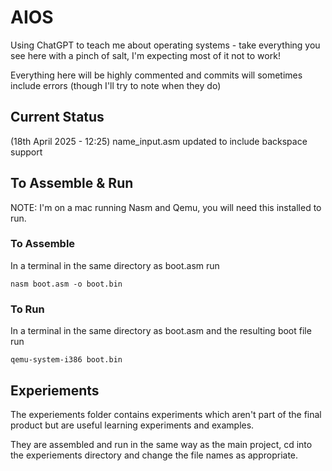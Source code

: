 # AIOS
Using ChatGPT to teach me about operating systems - take everything you see here with a pinch of salt, I'm expecting most of it not to work!

Everything here will be highly commented and commits will sometimes include errors (though I'll try to note when they do)

## Current Status
(18th April 2025 - 12:25) name_input.asm updated to include backspace support

## To Assemble & Run
NOTE: I'm on a mac running Nasm and Qemu, you will need this installed to run.

### To Assemble
In a terminal in the same directory as boot.asm run

```
nasm boot.asm -o boot.bin
```

### To Run
In a terminal in the same directory as boot.asm and the resulting boot file run

```
qemu-system-i386 boot.bin
```

## Experiements
The experiements folder contains experiments which aren't part of the final product but are useful learning experiments and examples.

They are assembled and run in the same way as the main project, cd into the experiements directory and change the file names as appropriate.